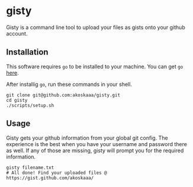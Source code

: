 # gisty

Gisty is a command line tool to upload your files as gists onto your github account.

## Installation

This software requires `go` to be installed to your machine. You can get `go` [here](http://golang.org/dl/).

After installig `go`, run these commands in your shell.

```Shell
git clone git@github.com:akoskaaa/gisty.git
cd gisty
./scripts/setup.sh
```

## Usage
Gisty gets your github information from your global git config. The experience is the best when you have your username and password there as well. If any of those are missing, gisty will prompt you for the required information.

```Shell
gisty filename.txt
# All done! Find your uploaded files @ https://gist.github.com/akoskaaa/
```
